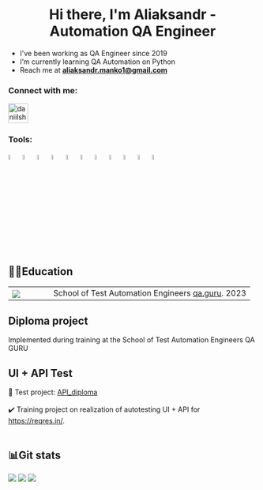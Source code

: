 <h1 align="center">Hi there, I'm Aliaksandr - Automation QA Engineer</h1>

- I've been working as QA Engineer since 2019
- I’m currently learning QA Automation on Python
- Reach me at **aliaksandr.manko1@gmail.com**


### Connect with me:
<p align="left">
<a href="https://t.me/AliaksandrAM" target="blank"><img align="center" src="https://raw.githubusercontent.com/daniilshat/daniilshat/2d7eafe5250314b3d422c86b35de062e0f1f5178/icons/Telegram.svg" alt="daniilshat" height="40" width="40" /></a>

### Tools:
<p align="left">
<code><img width="5%" title="Python" src="https://upload.wikimedia.org/wikipedia/commons/thumb/0/0a/Python.svg/1024px-Python.svg.png"></code>
<code><img width="5%" title="Pycharm" src="https://upload.wikimedia.org/wikipedia/commons/thumb/1/1d/PyCharm_Icon.svg/1200px-PyCharm_Icon.svg.png"></code>
<code><img width="5%" title="Pytest" src="https://upload.wikimedia.org/wikipedia/commons/b/ba/Pytest_logo.svg"></code>
<code><img width="5%" title="Selenium" src="https://upload.wikimedia.org/wikipedia/commons/d/d5/Selenium_Logo.png"></code>
<code><img width="5%" title="Selene" src="https://fs.getcourse.ru/fileservice/file/download/a/159627/sc/264/h/e0cabcb69a2df1e6b1086292c020a4a7.png"></code>
<code><img width="5%" title="Requests" src="https://upload.wikimedia.org/wikipedia/commons/a/aa/Requests_Python_Logo.png"></code>
<code><img width="5%" title="Allure Report" src="https://avatars.githubusercontent.com/u/5879127?s=200&v=4"></code>
<code><img width="5%" title="Allure TestOps" src="https://marketplace-cdn.atlassian.com/files/92e2d8c3-2a30-46c0-bf21-2453a4a270d3?fileType=image&mode=full-fit"></code>
<code><img width="5%" title="GitHub" src="https://cdn-icons-png.flaticon.com/512/25/25231.png"></code>
<code><img width="5%" title="Jenkins" src="https://avatars.githubusercontent.com/u/2520748?v=4"></code>
<code><img width="5%" title="Postman" src="https://user-images.githubusercontent.com/2676579/34940598-17cc20f0-f9be-11e7-8c6d-f0190d502d64.png"></code>
</code>
</p>

<!--Education-->

## :man_student:Education
<table width="100%" border='0'>
   <tr><td width="17%" valign="bottom"><img src="https://fs-thb03.getcourse.ru/fileservice/file/thumbnail/h/10ade88bd24e1860e80490b7c4c98561.png/s/600x/a/159627/sc/101"></td><td valign="middle">School of Test Automation Engineers <a target="_blank" href="https://qa.guru">qa.guru</a>. 2023</td></tr>
  </table>

## Diploma project
Implemented during training at the School of Test Automation Engineers QA GURU

## UI + API  Test
:link: Test project: <a target="_blank" href="https://github.com/IAM-AM/reqres_diploma_api_ui">API_diploma</a></br></br>
:heavy_check_mark: Training project on realization of autotesting UI + API for https://reqres.in/. </br></br>

## :bar_chart:Git stats

![](http://github-profile-summary-cards.vercel.app/api/cards/stats?username=IAM-AM&theme=tokyonight)
![](http://github-profile-summary-cards.vercel.app/api/cards/repos-per-language?username=IAM-AM&theme=tokyonight)
![](https://github-profile-summary-cards.vercel.app/api/cards/profile-details?username=IAM-AM&theme=tokyonight)
